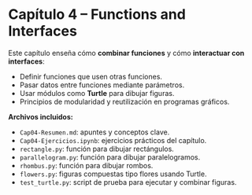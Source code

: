 # Capítulo 4 – Functions and Interfaces

Este capítulo enseña cómo **combinar funciones** y cómo **interactuar con interfaces**:

- Definir funciones que usen otras funciones.
- Pasar datos entre funciones mediante parámetros.
- Usar módulos como **Turtle** para dibujar figuras.
- Principios de modularidad y reutilización en programas gráficos.

**Archivos incluidos:**

- `Cap04-Resumen.md`: apuntes y conceptos clave.
- `Cap04-Ejercicios.ipynb`: ejercicios prácticos del capítulo.
- `rectangle.py`: función para dibujar rectángulos.
- `parallelogram.py`: función para dibujar paralelogramos.
- `rhombus.py`: función para dibujar rombos.
- `flowers.py`: figuras compuestas tipo flores usando Turtle.
- `test_turtle.py`: script de prueba para ejecutar y combinar figuras.


